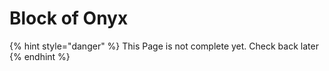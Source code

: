 # Block of Onyx

{% hint style="danger" %}
This Page is not complete yet. Check back later
{% endhint %}

